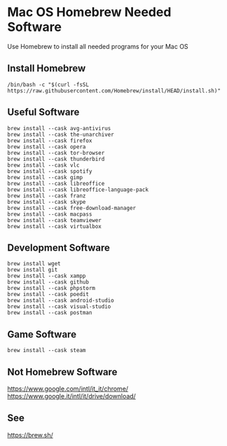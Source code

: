 # Mac OS Homebrew Needed Software
Use Homebrew to install all needed programs for your Mac OS

## Install Homebrew

```
/bin/bash -c "$(curl -fsSL https://raw.githubusercontent.com/Homebrew/install/HEAD/install.sh)"
```

## Useful Software

```
brew install --cask avg-antivirus
brew install --cask the-unarchiver
brew install --cask firefox
brew install --cask opera
brew install --cask tor-browser
brew install --cask thunderbird
brew install --cask vlc
brew install --cask spotify
brew install --cask gimp
brew install --cask libreoffice
brew install --cask libreoffice-language-pack
brew install --cask franz
brew install --cask skype
brew install --cask free-download-manager
brew install --cask macpass
brew install --cask teamviewer
brew install --cask virtualbox
```

## Development Software

```
brew install wget
brew install git
brew install --cask xampp
brew install --cask github
brew install --cask phpstorm
brew install --cask poedit
brew install --cask android-studio
brew install --cask visual-studio
brew install --cask postman
```

## Game Software

```
brew install --cask steam
```

## Not Homebrew Software

https://www.google.com/intl/it_it/chrome/  
https://www.google.it/intl/it/drive/download/  

## See

https://brew.sh/
